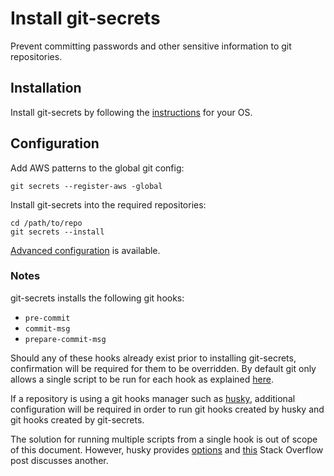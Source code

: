 # Install git-secrets

Prevent committing passwords and other sensitive information to git
repositories.

## Installation

Install git-secrets by following the
[instructions](https://github.com/awslabs/git-secrets/blob/master/README.rst#installing-git-secrets)
for your OS.

## Configuration

Add AWS patterns to the global git config:
```
git secrets --register-aws -global
```

Install git-secrets into the required repositories:
```
cd /path/to/repo
git secrets --install
```

[Advanced configuration](https://github.com/awslabs/git-secrets/blob/master/README.rst#advanced-configuration)
is available.

### Notes

git-secrets installs the following git hooks:
* `pre-commit`
* `commit-msg`
* `prepare-commit-msg`

Should any of these hooks already exist prior to installing git-secrets,
confirmation will be required for them to be overridden.
By default git only allows a single script to be run for each hook as explained
[here](https://github.com/awslabs/git-secrets/blob/master/README.rst#options-for---install).

If a repository is using a git hooks manager such as
[husky](https://www.npmjs.com/package/husky), additional configuration will be
required in order to run git hooks created by husky and git hooks created by
git-secrets.

The solution for running multiple scripts from a single hook is out of scope of
this document. However, husky provides
[options](https://www.npmjs.com/package/husky#multiple-commands) and
[this](https://stackoverflow.com/a/26624598) Stack Overflow post discusses
another.
